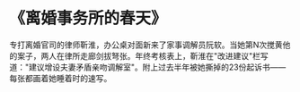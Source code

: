 # 《离婚事务所的春天》
专打离婚官司的律师靳淮，办公桌对面新来了家事调解员阮软。当她第N次搅黄他的案子，两人在律所走廊剑拔弩张。年终考核表上，靳淮在"改进建议"栏写道："建议增设夫妻矛盾亲吻调解室"。附上过去半年被她撕掉的23份起诉书——每张都画着她睡着时的速写。
